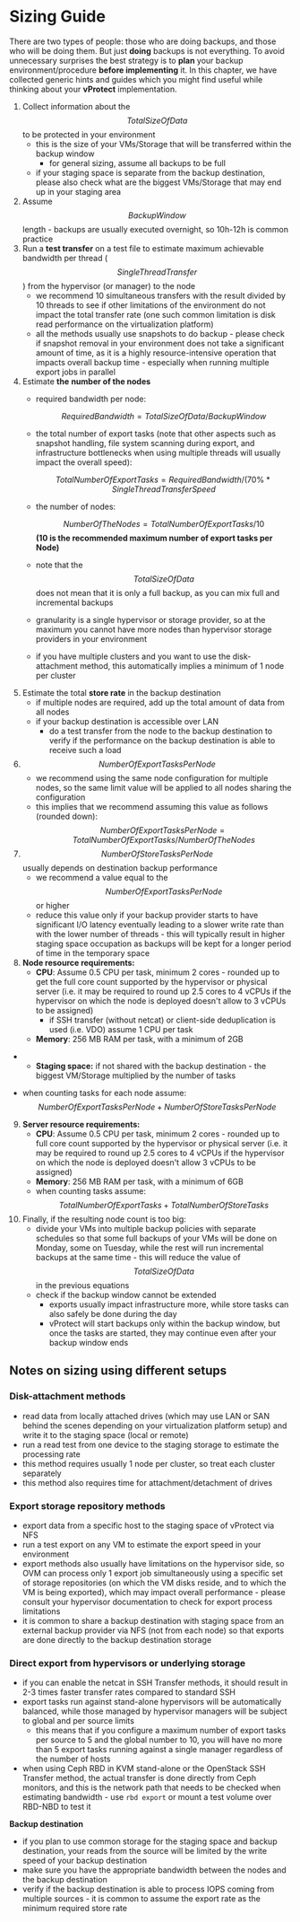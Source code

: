 # Sizing Guide

There are two types of people: those who are doing backups, and those who will be doing them. But just **doing** backups is not everything. To avoid unnecessary surprises the best strategy is to **plan** your backup environment/procedure **before implementing** it. In this chapter, we have collected generic hints and guides which you might find useful while thinking about your **vProtect** implementation.

1. Collect information about the $$TotalSizeOfData$$ to be protected in your environment
   * this is the size of your VMs/Storage that will be transferred within the backup window
     * for general sizing, assume all backups to be full
   * if your staging space is separate from the backup destination, please also check what are the biggest VMs/Storage that may end up in your staging area 
2. Assume $$BackupWindow$$ length - backups are usually executed overnight, so 10h-12h is common practice
3. Run a **test transfer** on a test file to estimate maximum achievable bandwidth per thread \($$SingleThreadTransfer$$\) from the hypervisor \(or manager\) to the node
   * we recommend 10 simultaneous transfers with the result divided by 10 threads to see if other limitations of the environment do not impact the total transfer rate \(one such common limitation is disk read performance on the virtualization platform\)
   * all the methods usually use snapshots to do backup - please check if snapshot removal in your environment does not take a significant amount of time, as it is a highly resource-intensive operation that impacts overall backup time - especially when running multiple export jobs in parallel
4. Estimate **the** **number of the nodes**
   * required bandwidth per node:

     $$RequiredBandwidth=TotalSizeOfData / BackupWindow$$

   * the total number of export tasks \(note that other aspects such as snapshot handling, file system scanning during export, and infrastructure bottlenecks when using multiple threads will usually impact the overall speed\):

     $$TotalNumberOfExportTasks = RequiredBandwidth/(70\%*SingleThreadTransferSpeed$$

   * the number of nodes:

     $$NumberOfTheNodes=TotalNumberOfExportTasks/10$$ **\(10 is the recommended maximum number of export tasks per Node\)**

   * note that the $$TotalSizeOfData$$ does not mean that it is only a full backup, as you can mix full and incremental backups
   * granularity is a single hypervisor or storage provider, so at the maximum you cannot have more nodes than hypervisor storage providers in your environment
   * if you have multiple clusters and you want to use the disk-attachment method, this automatically implies a minimum of 1 node per cluster
5. Estimate the total **store rate** in the backup destination
   * if multiple nodes are required, add up the total amount of data from all nodes
   * if your backup destination is accessible over LAN
     * do a test transfer from the node to the backup destination to verify if the performance on the backup destination is able to receive such a load
6. $$NumberOfExportTasksPerNode$$
   * we recommend using the same node configuration for multiple nodes, so the same limit value will be applied to all nodes sharing the configuration
   * this implies that we recommend assuming this value as follows \(rounded down\):
     $$NumberOfExportTasksPerNode=TotalNumberOfExportTasks/NumberOfTheNodes$$
7. $$NumberOfStoreTasksPerNode$$ usually depends on destination backup performance
   * we recommend a value equal to the $$NumberOfExportTasksPerNode$$ or higher
   * reduce this value only if your backup provider starts to have significant I/O latency eventually leading to a slower write rate than with the lower number of threads - this will typically result in higher staging space occupation as backups will be kept for a longer period of time in the temporary space
8. **Node resource requirements:**
   * **CPU**: Assume 0.5 CPU per task, minimum 2 cores - rounded up to get the full core count supported by the hypervisor or physical server \(i.e. it may be required to round up 2.5 cores to 4 vCPUs if the hypervisor on which the node is deployed doesn't allow to 3 vCPUs to be assigned\)
     * if SSH transfer \(without netcat\) or client-side deduplication is used \(i.e. VDO\) assume 1 CPU per task
   * **Memory**: 256 MB RAM per task, with a minimum of 2GB
+   * **Staging space:** if not shared with the backup destination - the biggest VM/Storage multiplied by the number of tasks
   * when counting tasks for each node assume:$$NumberOfExportTasksPerNode+NumberOfStoreTasksPerNode$$ 
9. **Server resource requirements:**
   * **CPU**: Assume 0.5 CPU per task, minimum 2 cores - rounded up to full core count supported by the hypervisor or physical server \(i.e. it may be required to round up 2.5 cores to 4 vCPUs if the hypervisor on which the node is deployed doesn't allow 3 vCPUs to be assigned\)
   * **Memory**: 256 MB RAM per task, with a minimum of 6GB
   * when counting tasks assume:
     $$TotalNumberOfExportTasks+TotalNumberOfStoreTasks$$
10. Finally, if the resulting node count is too big:
    * divide your VMs into multiple backup policies with separate schedules so that some full backups of your VMs will be done on Monday,  some on Tuesday, while the rest will run incremental backups at the same time - this will reduce the value of $$TotalSizeOfData$$ in the previous equations
    * check if the backup window cannot be extended
      * exports usually impact infrastructure more, while store tasks can also safely be done during the day 
      * vProtect will start backups only within the backup window, but once the tasks are started, they may continue even after your backup window ends

## Notes on sizing using different setups

### **Disk-attachment methods**

* read data from locally attached drives \(which may use LAN or SAN behind the scenes depending on your virtualization platform setup\) and write it to the staging space \(local or remote\)
* run a read test from one device to the staging storage to estimate the processing rate
* this method requires usually 1 node per cluster, so treat each cluster separately
* this method also requires time for attachment/detachment of drives

### **Export storage repository methods**

* export data from a specific host to the staging space of vProtect via NFS
* run a test export on any VM to estimate the export speed in your environment
* export methods also usually have limitations on the hypervisor side, so OVM can process only 1 export job simultaneously using a specific set of storage repositories \(on which the VM disks reside, and to which the VM is being exported\), which may impact overall performance - please consult your hypervisor documentation to check for export process limitations
* it is common to share a backup destination with staging space from an external backup provider via NFS \(not from each node\) so that exports are done directly to the backup destination storage

### Direct export from hypervisors or underlying storage

* if you can enable the netcat in SSH Transfer methods, it should result in 2-3 times faster transfer rates compared to standard SSH
* export tasks run against stand-alone hypervisors will be automatically balanced, while those managed by hypervisor managers will be subject to global and per source limits
  * this means that if you configure a maximum number of export tasks per source to 5 and the global number to 10, you will have no more than 5 export tasks running against a single manager regardless of the number of hosts
* when using Ceph RBD in KVM stand-alone or the OpenStack SSH Transfer method, the actual transfer is done directly from Ceph monitors, and this is the network path that needs to be checked when estimating bandwidth - use `rbd export` or mount a test volume over RBD-NBD to test it


**Backup destination**

* if you plan to use common storage for the staging space and backup destination, your reads from the source will be limited by the write speed of your backup destination 
* make sure you have the appropriate bandwidth between the nodes and the backup destination
* verify if the backup destination is able to process IOPS coming from multiple sources - it is common to assume the export rate as the minimum required store rate